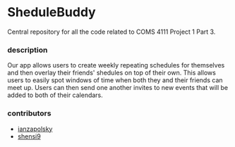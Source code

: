 # SheduleBuddy

Central repository for all the code related to COMS 4111 Project 1 Part 3. 

### description

Our app allows users to create weekly repeating schedules for themselves and 
then overlay their friends' shedules on top of their own. This allows users to
easily spot windows of time when both they and their friends can meet up. Users
can then send one another invites to new events that will be added to both of
their calendars. 

### contributors
- [ianzapolsky](https://github.com/ianzapolsky)
- [shensi9](https://github.com/shensi9)
